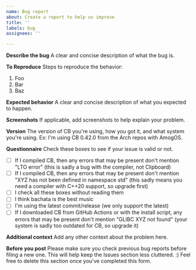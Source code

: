 ```yaml
---
name: Bug report
about: Create a report to help us improve
title: ''
labels: bug
assignees: ''

---
```


**Describe the bug**
A clear and concise description of what the bug is.

**To Reproduce**
Steps to reproduce the behavior:
1. Foo
2. Bar
3. Baz

**Expected behavior**
A clear and concise description of what you expected to happen.

**Screenshots**
If applicable, add screenshots to help explain your problem.

**Version**
The version of CB you're using, how you got it, and what system you're using.
Ex: I'm using CB 0.42.0 from the Arch repos with AmogOS.

**Questionnaire**
Check these boxes to see if your issue is valid or not.
- [ ] If I compiled CB, then any errors that may be present don't mention "LTO error" (this is sadly a bug with the compiler, not Clipboard)
- [ ] If I compiled CB, then any errors that may be present don't mention "XYZ has not been defined in namespace std" (this sadly means you need a compiler with C++20 support, so upgrade first)
- [ ] I check all these boxes without reading them
- [ ] I think bachata is the best music
- [ ] I'm using the latest commit/release (we only support the latest)
- [ ] If I downloaded CB from GitHub Actions or with the install script, any errors that may be present don't mention "GLIBC XYZ not found" (your system is sadly too outdated for CB, so upgrade it)

**Additional context**
Add any other context about the problem here.

**Before you post**
Please make sure you check previous bug reports before filing a new one.
This will help keep the Issues section less cluttered. :)
Feel free to delete this section once you've completed this form.
